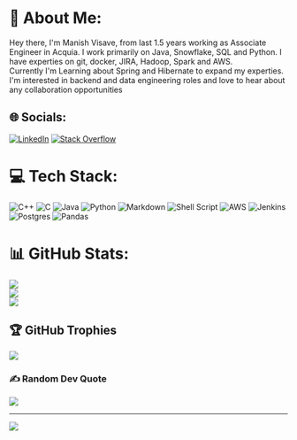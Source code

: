 # 💫 About Me:
Hey there, I'm Manish Visave, from last 1.5 years working as Associate Engineer in Acquia. I work primarily on Java, Snowflake, SQL and Python. I have experties on git, docker, JIRA, Hadoop, Spark and AWS.<br>Currently I'm Learning about Spring and Hibernate to expand my experties. <br>I'm interested in backend and data engineering roles and love to hear about any collaboration opportunities


## 🌐 Socials:
[![LinkedIn](https://img.shields.io/badge/LinkedIn-%230077B5.svg?logo=linkedin&logoColor=white)](https://linkedin.com/in/manishvisave) [![Stack Overflow](https://img.shields.io/badge/-Stackoverflow-FE7A16?logo=stack-overflow&logoColor=white)](https://stackoverflow.com/users/13154754/manish-visave)

# 💻 Tech Stack:
![C++](https://img.shields.io/badge/c++-%2300599C.svg?style=for-the-badge&logo=c%2B%2B&logoColor=white) ![C](https://img.shields.io/badge/c-%2300599C.svg?style=for-the-badge&logo=c&logoColor=white) ![Java](https://img.shields.io/badge/java-%23ED8B00.svg?style=for-the-badge&logo=java&logoColor=white) ![Python](https://img.shields.io/badge/python-3670A0?style=for-the-badge&logo=python&logoColor=ffdd54) ![Markdown](https://img.shields.io/badge/markdown-%23000000.svg?style=for-the-badge&logo=markdown&logoColor=white) ![Shell Script](https://img.shields.io/badge/shell_script-%23121011.svg?style=for-the-badge&logo=gnu-bash&logoColor=white) ![AWS](https://img.shields.io/badge/AWS-%23FF9900.svg?style=for-the-badge&logo=amazon-aws&logoColor=white) ![Jenkins](https://img.shields.io/badge/jenkins-%232C5263.svg?style=for-the-badge&logo=jenkins&logoColor=white) ![Postgres](https://img.shields.io/badge/postgres-%23316192.svg?style=for-the-badge&logo=postgresql&logoColor=white) ![Pandas](https://img.shields.io/badge/pandas-%23150458.svg?style=for-the-badge&logo=pandas&logoColor=white)
# 📊 GitHub Stats:
![](https://github-readme-stats.vercel.app/api?username=ManishDV&theme=dark&hide_border=false&include_all_commits=true&count_private=true)<br/>
![](https://github-readme-streak-stats.herokuapp.com/?user=ManishDV&theme=dark&hide_border=false)<br/>
![](https://github-readme-stats.vercel.app/api/top-langs/?username=ManishDV&theme=dark&hide_border=false&include_all_commits=true&count_private=true&layout=compact)

## 🏆 GitHub Trophies
![](https://github-profile-trophy.vercel.app/?username=ManishDV&theme=radical&no-frame=false&no-bg=false&margin-w=4)

### ✍️ Random Dev Quote
![](https://quotes-github-readme.vercel.app/api?type=horizontal&theme=radical)


---
[![](https://visitcount.itsvg.in/api?id=ManishDV&icon=0&color=0)](https://visitcount.itsvg.in)

<!-- Proudly created with GPRM ( https://gprm.itsvg.in ) -->
